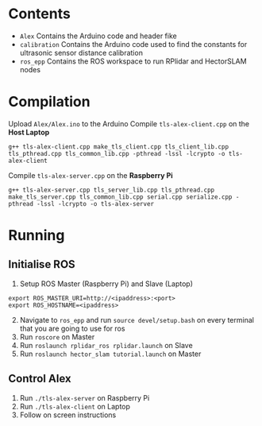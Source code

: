 # Contents
- `Alex` Contains the Arduino code and header fike
- `calibration` Contains the Arduino code used to find the constants for ultrasonic sensor distance calibration
- `ros_epp` Contains the ROS workspace to run RPlidar and HectorSLAM nodes

# Compilation
Upload `Alex/Alex.ino` to the Arduino 
Compile `tls-alex-client.cpp` on the **Host Laptop**
```
g++ tls-alex-client.cpp make_tls_client.cpp tls_client_lib.cpp tls_pthread.cpp tls_common_lib.cpp -pthread -lssl -lcrypto -o tls-alex-client
```
Compile `tls-alex-server.cpp` on the **Raspberry Pi**
```
g++ tls-alex-server.cpp tls_server_lib.cpp tls_pthread.cpp make_tls_server.cpp tls_common_lib.cpp serial.cpp serialize.cpp -pthread -lssl -lcrypto -o tls-alex-server
```
# Running
## Initialise ROS
1. Setup ROS Master (Raspberry Pi) and Slave (Laptop) 
```
export ROS_MASTER_URI=http://<ipaddress>:<port>
export ROS_HOSTNAME=<ipaddress>
```
2. Navigate to `ros_epp` and run `source devel/setup.bash` on every terminal that you are going to use for ros
2. Run `roscore` on Master
3. Run `roslaunch rplidar_ros rplidar.launch` on Slave
4. Run `roslaunch hector_slam tutorial.launch` on Master

## Control Alex
1. Run `./tls-alex-server` on Raspberry Pi
2. Run `./tls-alex-client` on Laptop
3. Follow on screen instructions

